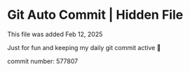 # Git Auto Commit | Hidden File

This file was added Feb 12, 2025

Just for fun and keeping my daily git commit active 🤪

commit number: 577807
